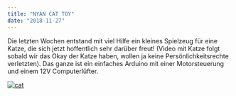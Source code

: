 ```yaml
---
title: "NYAN CAT TOY"
date: "2018-11-27"
---
```


Die letzten Wochen entstand mit viel Hilfe ein kleines Spielzeug für eine Katze, die sich jetzt hoffentlich sehr darüber freut! (Video mit Katze folgt sobald wir das Okay der Katze haben, wollen ja keine Persönlichkeitsrechte verletzten). Das ganze ist ein einfaches Arduino mit einer Motorsteuerung und einem 12V Computerlüfter.

[![cat](../images/cat.gif)](https://hackzogtum-coburg.de/wp-content/uploads/2018/11/cat.gif)
